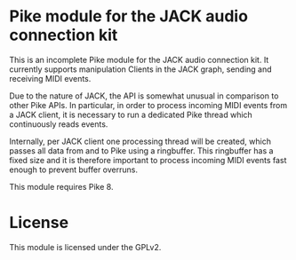 # Pike module for the JACK audio connection kit

This is an incomplete Pike module for the JACK audio connection kit. It
currently supports manipulation Clients in the JACK graph, sending and
receiving MIDI events.

Due to the nature of JACK, the API is somewhat unusual in comparison
to other Pike APIs. In particular, in order to process incoming MIDI
events from a JACK client, it is necessary to run a dedicated Pike thread
which continuously reads events.

Internally, per JACK client one processing thread will be created, which
passes all data from and to Pike using a ringbuffer. This ringbuffer has
a fixed size and it is therefore important to process incoming MIDI events
fast enough to prevent buffer overruns.

This module requires Pike 8.

# License

This module is licensed under the GPLv2.

